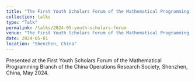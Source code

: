 ```yaml
---
title: "The First Youth Scholars Forum of the Mathematical Programming Branch of the China Operations Research Society"
collection: talks
type: "Talk"
permalink: /talks/2024-05-youth-scholars-forum
venue: "The First Youth Scholars Forum of the Mathematical Programming Branch of the China Operations Research Society"
date: 2024-05-01
location: "Shenzhen, China"
---
```


Presented at the First Youth Scholars Forum of the Mathematical Programming Branch of the China Operations Research Society, Shenzhen, China, May 2024.
